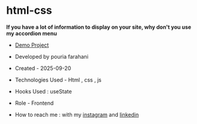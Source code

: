 # html-css

**If you have a lot of information to display on your site, why don't you use my accordion menu**


- [Demo Project](https://fatemeh-hashemzadeh.github.io/html-css/)

- Developed by pouria farahani

- Created - 2025-09-20

- Technologies Used - Html , css , js 

- Hooks Used : useState 

- Role - Frontend

- How to reach me : with my [instagram](https://instagram.com/fatemeh.__.hashemzadeh) and [linkedin](https://www.linkedin.com/in/fatemeh-hashemzadeh%E2%80%8F)


